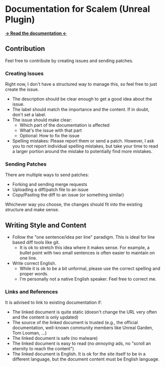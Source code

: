 # Documentation for Scalem (Unreal Plugin)

[**&rarr; Read the documentation &larr;**](Index.md)

## Contribution

Feel free to contribute by creating issues and sending patches.

### Creating Issues

Right now, I don't have a structured way to manage this, so feel free to just create the issue.

- The description should be clear enough to get a good idea about the issue.
- The label should match the importance and the content. If in doubt, don't set a label.
- The issue should make clear:
  - Which part of the documentation is affected
  - What's the issue with that part
  - Optional: How to fix the issue
- Spelling mistakes: Please report them or send a patch.
  However, I ask you to not report individual spelling mistakes, but take your time to read a larger portion around the mistake to potentially find more mistakes.

### Sending Patches

There are multiple ways to send patches:

- Forking and sending merge requests
- Uploading a diff/patch file to an issue
- Copy/Pasting the diff to an issue (or something similar)

Whichever way you choose, the changes should fit into the existing structure and make sense.

## Writing Style and Content

- Follow the "one sentence/idea per line" paradigm.
  This is ideal for line based diff tools like git.
  - It is ok to stretch this idea where it makes sense. For example, a bullet point with two small sentences is often easier to maintain on one line.
- Write correct English.
  - While it is ok to be a bit unformal, please use the correct spelling and proper words.
  - I'm personally not a native English speaker. Feel free to correct me.

### Links and References

It is advised to link to existing documentation if:

- The linked document is quite static (doesn't change the URL very often and the content is only updated)
- The source of the linked document is trusted (e.g., the official documentation, well-known community members like Unreal Garden, Tom Looman, ...)
- The linked document is safe (no malware)
- The linked document is easy to read (no _annoying_ ads, no "scroll an eternity to reach the content")
- The linked document is English. It is ok for the site itself to be in a different language, but the document content must be English language.